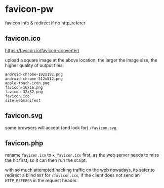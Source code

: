 # favicon-pw
favicon info &amp; redirect if no http_referer

## favicon.ico
https://favicon.io/favicon-converter/

upload a square image at the above location, the larger the image size, the higher quality of output files:
```
android-chrome-192x192.png
android-chrome-512x512.png
apple-touch-icon.png
favicon-16x16.png
favicon-32x32.png
favicon.ico
site.webmanifest
```

## favicon.svg
some browsers will accept (and look for) `/favicon.svg`.

## favicon.php
rename `favicon.ico` to `x_favicon.ico` first, as the web server needs to miss the hit first, so it can then run the script.

with so much attempted hacking traffic on the web nowadays, its safer to redirect a blind `GET` for `/favicon.ico`, if the client does not send an `HTTP_REFERER` in the request header.
